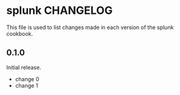 # splunk CHANGELOG

This file is used to list changes made in each version of the splunk cookbook.

## 0.1.0

Initial release.

- change 0
- change 1
